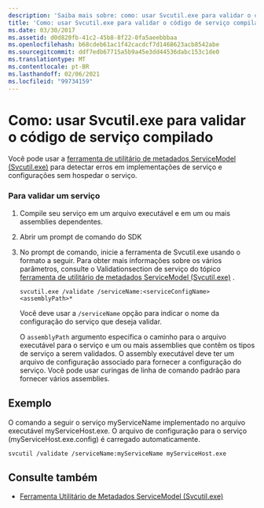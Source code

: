 ```yaml
---
description: 'Saiba mais sobre: como: usar Svcutil.exe para validar o código de serviço compilado'
title: 'Como: usar Svcutil.exe para validar o código de serviço compilado'
ms.date: 03/30/2017
ms.assetid: d0d820fb-41c2-45b8-8f22-0fa5aeebbbaa
ms.openlocfilehash: b68cdeb61ac1f42cacdcf7d1468623acb8542abe
ms.sourcegitcommit: ddf7edb67715a5b9a45e3dd44536dabc153c1de0
ms.translationtype: MT
ms.contentlocale: pt-BR
ms.lasthandoff: 02/06/2021
ms.locfileid: "99734159"
---
```

# <a name="how-to-use-svcutilexe-to-validate-compiled-service-code"></a>Como: usar Svcutil.exe para validar o código de serviço compilado

Você pode usar a [ferramenta de utilitário de metadados ServiceModel (Svcutil.exe)](../servicemodel-metadata-utility-tool-svcutil-exe.md) para detectar erros em implementações de serviço e configurações sem hospedar o serviço.  
  
### <a name="to-validate-a-service"></a>Para validar um serviço  
  
1. Compile seu serviço em um arquivo executável e em um ou mais assemblies dependentes.  
  
2. Abrir um prompt de comando do SDK  
  
3. No prompt de comando, inicie a ferramenta de Svcutil.exe usando o formato a seguir. Para obter mais informações sobre os vários parâmetros, consulte o Validationsection de serviço do tópico [ferramenta de utilitário de metadados ServiceModel (Svcutil.exe)](../servicemodel-metadata-utility-tool-svcutil-exe.md) .  
  
    ```console
    svcutil.exe /validate /serviceName:<serviceConfigName>  <assemblyPath>*  
    ```  
  
     Você deve usar a `/serviceName` opção para indicar o nome da configuração do serviço que deseja validar.  
  
     O `assemblyPath` argumento especifica o caminho para o arquivo executável para o serviço e um ou mais assemblies que contêm os tipos de serviço a serem validados. O assembly executável deve ter um arquivo de configuração associado para fornecer a configuração do serviço. Você pode usar curingas de linha de comando padrão para fornecer vários assemblies.  
  
## <a name="example"></a>Exemplo  

 O comando a seguir o serviço myServiceName implementado no arquivo executável myServiceHost.exe.  O arquivo de configuração para o serviço (myServiceHost.exe.config) é carregado automaticamente.  
  
```console  
svcutil /validate /serviceName:myServiceName myServiceHost.exe  
```  
  
## <a name="see-also"></a>Consulte também

- [Ferramenta Utilitário de Metadados ServiceModel (Svcutil.exe)](../servicemodel-metadata-utility-tool-svcutil-exe.md)
